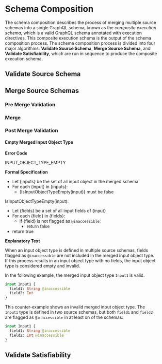 # Schema Composition

The schema composition describes the process of merging multiple source schemas
into a single GraphQL schema, known as the _composite execution schema_, which
is a valid GraphQL schema annotated with execution directives. This composite
execution schema is the output of the schema composition process. The schema
composition process is divided into four major algorithms: **Validate Source
Schema**, **Merge Source Schema**, and **Validate Satisfiability**, which are
run in sequence to produce the composite execution schema.

## Validate Source Schema

## Merge Source Schemas

### Pre Merge Validation

### Merge

### Post Merge Validation

#### Empty Merged Input Object Type

**Error Code**

INPUT_OBJECT_TYPE_EMPTY

**Formal Specification**

- Let {inputs} be the set of all input object in the merged schema
- For each {input} in {inputs}:
  - {IsInputObjectTypeEmpty(input)} must be false

IsInputObjectTypeEmpty(input):

- Let {fields} be a set of all input fields of {input}
- For each {field} in {fields}:
  - If {field} is not flagged as `@inaccessible`:
    - return false
- return true

**Explanatory Text**

When an input object type is defined in multiple source schemas, fields flagged as `@inaccessible` are not included in the merged input object type. 
If this process results in an input object type with no fields, the input object type is considered empty and invalid.

In the following example, the merged input object type `Input1` is valid. 

```graphql
input Input1 {
  field1: String @inaccessible
  field2: Int
}
```

This counter-example shows an invalid merged input object type. 
The `Input1` type is defined in two source schemas, but both `field1` and `field2` are flagged as
`@inaccessible` in at least on of the schemas:

```graphql counter-example
input Input1 {
  field1: String @inaccessible
  field2: Int @inaccessible
}
```

## Validate Satisfiability
